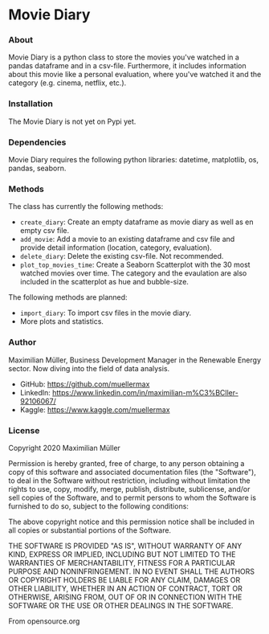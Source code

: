 # Movie Diary


### About

Movie Diary is a python class to store the movies you've watched in a pandas dataframe and in a csv-file. Furthermore, 
it includes information about this movie like a personal evaluation, where you've watched it and the category (e.g. 
cinema, netflix, etc.). 


### Installation

The Movie Diary is not yet on Pypi yet. 


### Dependencies

Movie Diary requires the following python libraries: datetime, matplotlib, os, pandas, seaborn. 


### Methods

The class has currently the following methods: 
* `create_diary`: Create an empty dataframe as movie diary as well as en empty csv file. 
* `add_movie`: Add a movie to an existing dataframe and csv file and provide detail information (location, category, 
evaluation). 
* `delete_diary`: Delete the existing csv-file. Not recommended. 
* `plot_top_movies_time`: Create a Seaborn Scatterplot with the 30 most watched movies over time. The category and the 
evaulation are also included in the scatterplot as hue and bubble-size. 

The following methods are planned: 
* `import_diary`: To import csv files in the movie diary. 
* More plots and statistics. 


### Author

Maximilian Müller, Business Development Manager in the Renewable Energy sector. Now diving into the field of data 
analysis.
* GitHub: https://github.com/muellermax
* LinkedIn: https://www.linkedin.com/in/maximilian-m%C3%BCller-92106067/
* Kaggle: https://www.kaggle.com/muellermax


### License

Copyright 2020 Maximilian Müller

Permission is hereby granted, free of charge, to any person obtaining a copy of this software and associated 
documentation files (the "Software"), to deal in the Software without restriction, including without limitation the 
rights to use, copy, modify, merge, publish, distribute, sublicense, and/or sell copies of the Software, and to permit 
persons to whom the Software is furnished to do so, subject to the following conditions:

The above copyright notice and this permission notice shall be included in all copies or substantial portions of the 
Software.

THE SOFTWARE IS PROVIDED "AS IS", WITHOUT WARRANTY OF ANY KIND, EXPRESS OR IMPLIED, INCLUDING BUT NOT LIMITED TO THE 
WARRANTIES OF MERCHANTABILITY, FITNESS FOR A PARTICULAR PURPOSE AND NONINFRINGEMENT. IN NO EVENT SHALL THE AUTHORS OR 
COPYRIGHT HOLDERS BE LIABLE FOR ANY CLAIM, DAMAGES OR OTHER LIABILITY, WHETHER IN AN ACTION OF CONTRACT, TORT OR 
OTHERWISE, ARISING FROM, OUT OF OR IN CONNECTION WITH THE SOFTWARE OR THE USE OR OTHER DEALINGS IN THE SOFTWARE.

From opensource.org

